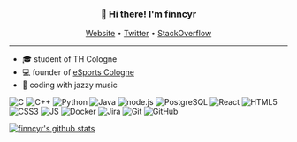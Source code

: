 <h3 align="center">👋 Hi there! I'm finncyr</h3>
<p align="center">
  <a href="https://finncyr.wtf">Website</a> •
  <a href="https://twitter.com/undercoverfinn">Twitter</a> • 
  <a href="https://stackoverflow.com/story/finncyr">StackOverflow</a>
</p>

----

- 🎓 student of TH Cologne 
- 💻 founder of [eSports Cologne](https://esport.cologne)
- 🎷 coding with jazzy music

![C](https://img.shields.io/badge/-C-00599C?style=flat-square&logo=c)
![C++](https://img.shields.io/badge/-C++-00599C?style=flat-square&logo=c)
![Python](https://img.shields.io/badge/-Python-black?style=flat-square&logo=Python)
![Java](https://img.shields.io/badge/-java-E34A86?style=flat-square&logo=java)
![node.js](https://img.shields.io/badge/-node.js-black?style=flat-square&logo=node.js)
![PostgreSQL](https://img.shields.io/badge/-PostgreSQL-336791?style=flat-square&logo=postgresql)
![React](https://img.shields.io/badge/-React-informational?logo=react&style=flat-square)
![HTML5](https://img.shields.io/badge/-HTML5-E34F26?style=flat-square&logo=html5&logoColor=white)
![CSS3](https://img.shields.io/badge/-CSS3-1572B6?style=flat-square&logo=css3)
![JS](https://img.shields.io/badge/-JavaScript-black?style=flat-square&logo=JavaScript)
![Docker](https://img.shields.io/badge/-Docker-black?style=flat-square&logo=docker)
![Jira](https://img.shields.io/badge/-Jira-darkblue?style=flat-square&logo=jira)
![Git](https://img.shields.io/badge/-Git-black?style=flat-square&logo=git)
![GitHub](https://img.shields.io/badge/-GitHub-181717?style=flat-square&logo=github)

[![finncyr's github stats](https://github-readme-stats.vercel.app/api?username=finncyr)](https://github.com/anuraghazra/github-readme-stats)
